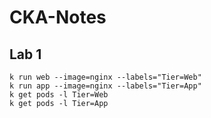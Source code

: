 # CKA-Notes

## Lab 1
```
k run web --image=nginx --labels="Tier=Web"
k run app --image=nginx --labels="Tier=App"
k get pods -l Tier=Web
k get pods -l Tier=App
```